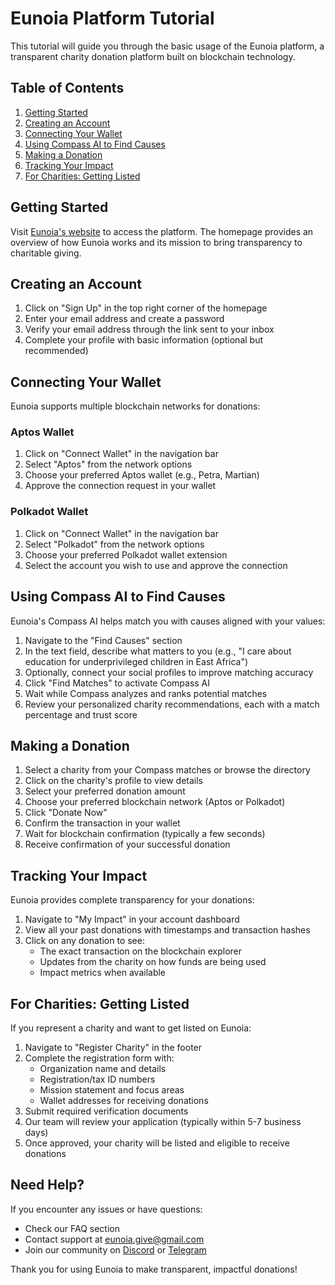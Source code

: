 # Eunoia Platform Tutorial

This tutorial will guide you through the basic usage of the Eunoia platform, a transparent charity donation platform built on blockchain technology.

## Table of Contents

1. [Getting Started](#getting-started)
2. [Creating an Account](#creating-an-account)
3. [Connecting Your Wallet](#connecting-your-wallet)
4. [Using Compass AI to Find Causes](#using-compass-ai-to-find-causes)
5. [Making a Donation](#making-a-donation)
6. [Tracking Your Impact](#tracking-your-impact)
7. [For Charities: Getting Listed](#for-charities-getting-listed)

## Getting Started

Visit [Eunoia's website](https://www.eunoia.work) to access the platform. The homepage provides an overview of how Eunoia works and its mission to bring transparency to charitable giving.

## Creating an Account

1. Click on "Sign Up" in the top right corner of the homepage
2. Enter your email address and create a password
3. Verify your email address through the link sent to your inbox
4. Complete your profile with basic information (optional but recommended)

## Connecting Your Wallet

Eunoia supports multiple blockchain networks for donations:

### Aptos Wallet
1. Click on "Connect Wallet" in the navigation bar
2. Select "Aptos" from the network options
3. Choose your preferred Aptos wallet (e.g., Petra, Martian)
4. Approve the connection request in your wallet

### Polkadot Wallet
1. Click on "Connect Wallet" in the navigation bar
2. Select "Polkadot" from the network options
3. Choose your preferred Polkadot wallet extension
4. Select the account you wish to use and approve the connection

## Using Compass AI to Find Causes

Eunoia's Compass AI helps match you with causes aligned with your values:

1. Navigate to the "Find Causes" section
2. In the text field, describe what matters to you (e.g., "I care about education for underprivileged children in East Africa")
3. Optionally, connect your social profiles to improve matching accuracy
4. Click "Find Matches" to activate Compass AI
5. Wait while Compass analyzes and ranks potential matches
6. Review your personalized charity recommendations, each with a match percentage and trust score

## Making a Donation

1. Select a charity from your Compass matches or browse the directory
2. Click on the charity's profile to view details
3. Select your preferred donation amount
4. Choose your preferred blockchain network (Aptos or Polkadot)
5. Click "Donate Now"
6. Confirm the transaction in your wallet
7. Wait for blockchain confirmation (typically a few seconds)
8. Receive confirmation of your successful donation

## Tracking Your Impact

Eunoia provides complete transparency for your donations:

1. Navigate to "My Impact" in your account dashboard
2. View all your past donations with timestamps and transaction hashes
3. Click on any donation to see:
   - The exact transaction on the blockchain explorer
   - Updates from the charity on how funds are being used
   - Impact metrics when available

## For Charities: Getting Listed

If you represent a charity and want to get listed on Eunoia:

1. Navigate to "Register Charity" in the footer
2. Complete the registration form with:
   - Organization name and details
   - Registration/tax ID numbers
   - Mission statement and focus areas
   - Wallet addresses for receiving donations
3. Submit required verification documents
4. Our team will review your application (typically within 5-7 business days)
5. Once approved, your charity will be listed and eligible to receive donations

## Need Help?

If you encounter any issues or have questions:
- Check our FAQ section
- Contact support at eunoia.give@gmail.com
- Join our community on [Discord](https://discord.com/invite/CWYXFqyQe6) or [Telegram](https://t.me/+aDt6-_BdrTtjODMx)

Thank you for using Eunoia to make transparent, impactful donations!